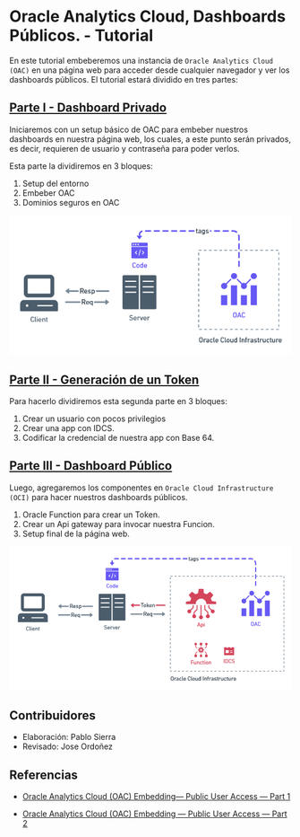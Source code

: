 # Oracle Analytics Cloud, Dashboards Públicos.  - Tutorial

En este tutorial embeberemos una instancia de `Oracle Analytics Cloud (OAC)` en una página web para acceder desde cualquier navegador y ver los dashboards públicos. El tutorial estará dividido en tres partes:

## [Parte I - Dashboard Privado](parte-i/README.md)

Iniciaremos con un setup básico de OAC para embeber nuestros dashboards en nuestra página web, los cuales, a este punto serán privados, es decir, requieren de usuario y contraseña para poder verlos.

Esta parte la dividiremos en 3 bloques:

1. Setup del entorno
2. Embeber OAC
3. Dominios seguros en OAC

![img](arquitectura-private.png)

## [Parte II - Generación de un Token](parte-ii/README.md)

Para hacerlo dividiremos esta segunda parte en 3 bloques:

1. Crear un usuario con pocos privilegios
2. Crear una app con IDCS.
3. Codificar la credencial de nuestra app con Base 64.

## [Parte III - Dashboard Público](parte-iii/README.md)

Luego, agregaremos los componentes en `Oracle Cloud Infrastructure (OCI)` para hacer nuestros dashboards públicos.

1. Oracle Function para crear un Token.
2. Crear un Api gateway para invocar nuestra Funcion.
3. Setup final de la página web.

![img](arquitectura-public.png)

## Contribuidores

- Elaboración: Pablo Sierra
- Revisado: Jose Ordoñez

## Referencias

- [Oracle Analytics Cloud (OAC) Embedding— Public User Access — Part 1](https://insight2action.medium.com/oracle-analytics-cloud-oac-embedding-public-user-access-part-1-5fb0f513508a)

- [Oracle Analytics Cloud (OAC) Embedding — Public User Access — Part 2](https://insight2action.medium.com/oracle-analytics-cloud-oac-embedding-public-user-access-part-2-cb0c9cdb0d8)
